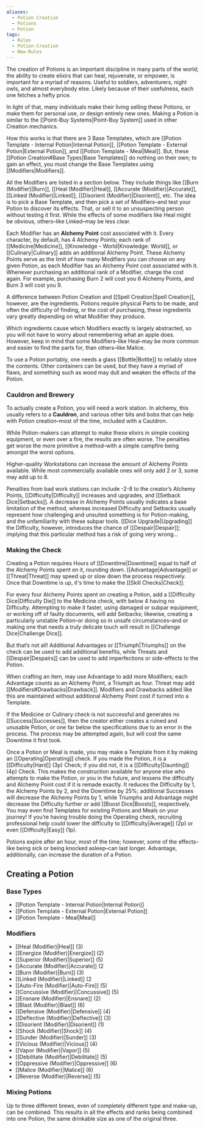 ```yaml
---
aliases:
  - Potion Creation
  - Potions
  - Potion
tags:
  - Rules
  - Potion-Creation
  - New-Rules
---
```

The creation of Potions is an important discipline in many parts of the world; the ability to create elixirs that can heal, rejuvenate, or empower, is important for a myriad of reasons. Useful to soldiers, adventurers, night owls, and almost everybody else. Likely because of their usefulness, each one fetches a hefty price.

In light of that, many individuals make their living selling these Potions, or make them for personal use, or design entirely new ones. Making a Potion is similar to the [[Point-Buy Systems|Point-Buy System]] used in other Creation mechanics. 

How this works is that there are 3 Base Templates, which are [[Potion Template - Internal Potion|Internal Potion]], [[Potion Template - External Potion|External Potion]], and [[Potion Template - Meal|Meal]]. But, these [[Potion Creation#Base Types|Base Templates]] do nothing on their own; to gain an effect, you must change the Base Templates using [[Modifiers|Modifiers]].

All the Modifiers are listed in a section below. They include things like [[Burn (Modifier)|Burn]], [[Heal (Modifier)|Heal]], [[Accurate (Modifier)|Accurate]], [[Linked (Modifier)|Linked]], [[Disorient (Modifier)|Disorient]], etc. The idea is to pick a Base Template, and then pick a set of Modifiers–and test your Potion to discover its effects. That, or sell it to an unsuspecting person without testing it first. While the effects of some modifiers like Heal might be obvious, others–like Linked–may be less clear.

Each Modifier has an **Alchemy Point** cost associated with it. Every character, by default, has 4 Alchemy Points; each rank of [[Medicine|Medicine]], [[Knowledge - World|Knowledge: World]], or [[Culinary|Culinary]] adds an additional Alchemy Point. These Alchemy Points serve as the limit of how many Modifiers you can choose on any given Potion, as each Modifier has an Alchemy Point cost associated with it. Whenever purchasing an additional rank of a Modifier, charge the cost again. For example, purchasing Burn 2 will cost you 6 Alchemy Points, and Burn 3 will cost you 9.

A difference between Potion Creation and [[Spell Creation|Spell Creation]], however, are the ingredients. Potions require physical Parts to be made, and often the difficulty of finding, or the cost of purchasing, these ingredients vary greatly depending on what Modifier they produce.

Which ingredients cause which Modifiers exactly is largely abstracted, so you will not have to worry about remembering what an apple does. However, keep in mind that some Modifiers–like Heal–may be more common and easier to find the parts for, than others–like Malice.

To use a Potion portably, one needs a glass [[Bottle|Bottle]] to reliably store the contents. Other containers can be used, but they have a myriad of flaws, and something such as wood may dull and weaken the effects of the Potion.

### Cauldron and Brewery
To actually create a Potion, you will need a work station. In alchemy, this usually refers to a **Cauldron**, and various other bits and bobs that can help with Potion creation–most of the time, included with a Cauldron.

While Potion-makers can attempt to make these elixirs in simple cooking equipment, or even over a fire, the results are often worse. The penalties get worse the more primitive a method–with a simple campfire being amongst the worst options.

Higher-quality Workstations can increase the amount of Alchemy Points available. While most commercially available ones will only add 2 or 3, some may add up to 8.

Penalties from bad work stations can include -2-8 to the creator’s Alchemy Points, [[Difficulty|Difficulty]] increases and upgrades, and [[Setback Dice|Setbacks]]. A decrease in Alchemy Points usually indicates a base limitation of the method, whereas increased Difficulty and Setbacks usually represent how challenging and unsuited something is for Potion-making, and the unfamiliarity with these subpar tools. [[Dice Upgrade|Upgrading]] the Difficulty, however, introduces the chance of [[Despair|Despair]]; implying that this particular method has a risk of going very wrong…

### Making the Check
Creating a Potion requires Hours of [[Downtime|Downtime]] equal to half of the Alchemy Points spent on it, rounding down. [[Advantage|Advantage]] or [[Threat|Threat]] may speed up or slow down the process respectively. Once that Downtime is up, it's time to make the [[Skill Checks|Check]].

For every four Alchemy Points spent on creating a Potion, add a [[Difficulty Dice|Difficulty Die]] to the Medicine check, with below 4 having no Difficulty. Attempting to make it faster, using damaged or subpar equipment, or working off of faulty documents, will add Setbacks; likewise, creating a particularly unstable Potion–or doing so in unsafe circumstances–and or making one that needs a truly delicate touch will result in [[Challenge Dice|Challenge Dice]].

But that’s not all! Additional Advantages or [[Triumph|Triumphs]] on the check can be used to add additional benefits, while Threats and [[Despair|Despairs]] can be used to add imperfections or side-effects to the Potion.

When crafting an item, may use Advantage to add more Modifiers; each Advantage counts as an Alchemy Point, a Triumph as four. Threat may add [[Modifiers#Drawbacks|Drawback]]. Modifiers and Drawbacks added like this are maintained without additional Alchemy Point cost if turned into a Template.

If the Medicine or Culinary check is not successful and generates no [[Success|Successes]], then the creator either creates a ruined and unusable Potion, or one far below the specifications due to an error in the process. The process may be attempted again, but will cost the same Downtime it first took.

Once a Potion or Meal is made, you may make a Template from it by making an [[Operating|Operating]] check. If you made the Potion, it is a [[Difficulty|Hard]] (3p) Check; if you did not, it is a [[Difficulty|Daunting]] (4p) Check. This makes the construction available for anyone else who attempts to make the Potion, or you in the future, and lessens the difficulty and Alchemy Point cost if it is remade exactly. It reduces the Difficulty by 1, the Alchemy Points by 2, and the Downtime by 25%; additional Successes will decrease the Alchemy Points by 1, while Triumphs and Advantage might decrease the Difficulty further or add [[Boost Dice|Boosts]], respectively. You may even find Templates for existing Potions and Meals on your journey! If you’re having trouble doing the Operating check, recruiting professional help could lower the difficulty to [[Difficulty|Average]] (2p) or even [[Difficulty|Easy]] (1p).

Potions expire after an hour, most of the time; however, some of the effects–like being sick or being knocked asleep–can last longer. Advantage, additionally, can increase the duration of a Potion.

## Creating a Potion

### Base Types
- [[Potion Template - Internal Potion|Internal Potion]]
- [[Potion Template - External Potion|External Potion]]
- [[Potion Template - Meal|Meal]]

### Modifiers
- [[Heal (Modifier)|Heal]] (3)
- [[Energize (Modifier)|Energize]] (2)
- [[Superior (Modifier)|Superior]] (5)
- [[Accurate (Modifier)|Accurate]] (2
- [[Burn (Modifier)|Burn]] (3)
- [[Linked (Modifier)|Linked]] (2
- [[Auto-Fire (Modifier)|Auto-Fire]] (5)
- [[Concussive (Modifier)|Concussive]] (5)
- [[Ensnare (Modifier)|Ensnare]] (2)
- [[Blast (Modifier)|Blast]] (6)
- [[Defensive (Modifier)|Defensive]] (4)
- [[Deflective (Modifier)|Deflective]] (3)
- [[Disorient (Modifier)|Disorient]] (1)
- [[Shock (Modifier)|Shock]] (4)
- [[Sunder (Modifier)|Sunder]] (3)
- [[Vicious (Modifier)|Vicious]] (4)
- [[Vapor (Modifier)|Vapor]] (5)
- [[Debilitate (Modifier)|Debilitate]] (5)
- [[Oppressive (Modifier)|Oppressive]] (6)
- [[Malice (Modifier)|Malice]] (6)
- [[Reverse (Modifier)|Reverse]] (5)

### Mixing Potions
Up to three different brews, even of completely different type and make-up, can be combined. This results in all the effects and ranks being combined into one Potion, the same drinkable size as one of the original three.

